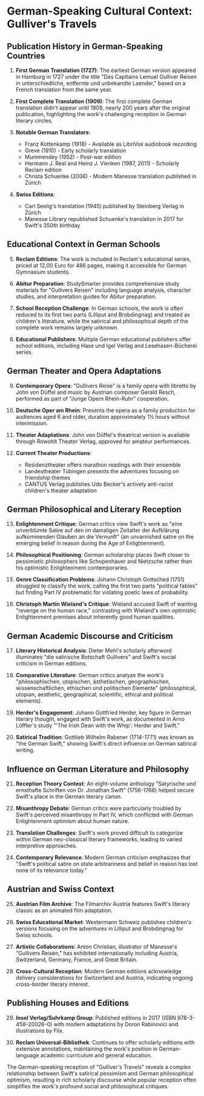 # German-Speaking Cultural Context: Gulliver's Travels

## Publication History in German-Speaking Countries

1. **First German Translation (1727)**: The earliest German version appeared in Hamburg in 1727 under the title "Des Capitains Lemuel Gulliver Reisen in unterschiedliche, entfernte und unbekandte Laender," based on a French translation from the same year.

2. **First Complete Translation (1909)**: The first complete German translation didn't appear until 1909, nearly 200 years after the original publication, highlighting the work's challenging reception in German literary circles.

3. **Notable German Translators**:
   - Franz Kottenkamp (1918) - Available as LibriVox audiobook recording
   - Greve (1910) - Early scholarly translation
   - Mummendey (1952) - Post-war edition
   - Hermann J. Real and Heinz J. Vienken (1987, 2011) - Scholarly Reclam edition
   - Christa Schuenke (2006) - Modern Manesse translation published in Zürich

4. **Swiss Editions**: 
   - Carl Seelig's translation (1945) published by Steinberg Verlag in Zürich
   - Manesse Library republished Schuenke's translation in 2017 for Swift's 350th birthday

## Educational Context in German Schools

5. **Reclam Editions**: The work is included in Reclam's educational series, priced at 12,00 Euro for 486 pages, making it accessible for German Gymnasium students.

6. **Abitur Preparation**: StudySmarter provides comprehensive study materials for "Gullivers Reisen" including language analysis, character studies, and interpretation guides for Abitur preparation.

7. **School Reception Challenge**: In German schools, the work is often reduced to its first two parts (Lilliput and Brobdingnag) and treated as children's literature, while the satirical and philosophical depth of the complete work remains largely unknown.

8. **Educational Publishers**: Multiple German educational publishers offer school editions, including Hase und Igel Verlag and Lesehasen-Bücherei series.

## German Theater and Opera Adaptations

9. **Contemporary Opera**: "Gullivers Reise" is a family opera with libretto by John von Düffel and music by Austrian composer Gerald Resch, performed as part of "Junge Opern Rhein-Ruhr" cooperation.

10. **Deutsche Oper am Rhein**: Presents the opera as a family production for audiences aged 6 and older, duration approximately 1½ hours without intermission.

11. **Theater Adaptations**: John von Düffel's theatrical version is available through Rowohlt Theater Verlag, approved for amateur performances.

12. **Current Theater Productions**:
    - Residenztheater offers marathon readings with their ensemble
    - Landestheater Tübingen presents the adventures focusing on friendship themes
    - CANTUS Verlag publishes Udo Becker's actively anti-racist children's theater adaptation

## German Philosophical and Literary Reception

13. **Enlightenment Critique**: German critics view Swift's work as "eine unverblümte Satire auf den im damaligen Zeitalter der Aufklärung aufkommenden Glauben an die Vernunft" (an unvarnished satire on the emerging belief in reason during the Age of Enlightenment).

14. **Philosophical Positioning**: German scholarship places Swift closer to pessimistic philosophers like Schopenhauer and Nietzsche rather than his optimistic Enlightenment contemporaries.

15. **Genre Classification Problems**: Johann Christoph Gottsched (1751) struggled to classify the work, calling the first two parts "political fables" but finding Part IV problematic for violating poetic laws of probability.

16. **Christoph Martin Wieland's Critique**: Wieland accused Swift of wanting "revenge on the human race," contrasting with Wieland's own optimistic Enlightenment premises about inherently good human qualities.

## German Academic Discourse and Criticism

17. **Literary Historical Analysis**: Dieter Mehl's scholarly afterword illuminates "die satirische Botschaft Gullivers" and Swift's social criticism in German editions.

18. **Comparative Literature**: German critics analyze the work's "philosophischen, utopischen, ästhetischen, geographischen, wissenschaftlichen, ethischen und politischen Elemente" (philosophical, utopian, aesthetic, geographical, scientific, ethical and political elements).

19. **Herder's Engagement**: Johann Gottfried Herder, key figure in German literary thought, engaged with Swift's work, as documented in Arno Löffler's study "'The Irish Dean with the Whip': Herder and Swift."

20. **Satirical Tradition**: Gottlieb Wilhelm Rabener (1714-1771) was known as "the German Swift," showing Swift's direct influence on German satirical writing.

## Influence on German Literature and Philosophy

21. **Reception Theory Context**: An eight-volume anthology "Satyrische und ernsthafte Schriften von Dr. Jonathan Swift" (1756-1766) helped secure Swift's place in the German literary canon.

22. **Misanthropy Debate**: German critics were particularly troubled by Swift's perceived misanthropy in Part IV, which conflicted with German Enlightenment optimism about human nature.

23. **Translation Challenges**: Swift's work proved difficult to categorize within German neo-classical literary frameworks, leading to varied interpretive approaches.

24. **Contemporary Relevance**: Modern German criticism emphasizes that "Swift's political satire on state arbitrariness and belief in reason has lost none of its relevance today."

## Austrian and Swiss Context

25. **Austrian Film Archive**: The Filmarchiv Austria features Swift's literary classic as an animated film adaptation.

26. **Swiss Educational Market**: Westermann Schweiz publishes children's versions focusing on the adventures in Lilliput and Brobdingnag for Swiss schools.

27. **Artistic Collaborations**: Anton Christian, illustrator of Manesse's "Gullivers Reisen," has exhibited internationally including Austria, Switzerland, Germany, France, and Great Britain.

28. **Cross-Cultural Reception**: Modern German editions acknowledge delivery considerations for Switzerland and Austria, indicating ongoing cross-border literary interest.

## Publishing Houses and Editions

29. **Insel Verlag/Suhrkamp Group**: Published editions in 2017 (ISBN 978-3-458-20026-0) with modern adaptations by Doron Rabinovici and illustrations by Flix.

30. **Reclam Universal-Bibliothek**: Continues to offer scholarly editions with extensive annotations, maintaining the work's position in German-language academic curriculum and general education.

The German-speaking reception of "Gulliver's Travels" reveals a complex relationship between Swift's satirical pessimism and German philosophical optimism, resulting in rich scholarly discourse while popular reception often simplifies the work's profound social and philosophical critiques.